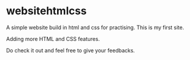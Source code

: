 # websitehtmlcss

A simple website build in html and css for practising.
This is my first site.

Adding more HTML and CSS features.

Do check it out and feel free to give your feedbacks.
